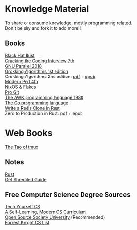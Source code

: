 # Knowledge Material

To share or consume knowledge, mostly programming related.  
Don't be shy and fork it to add more!!

## Books

[Black Hat Rust](./books/black-hat-rust-2022.pdf)  
[Cracking the Coding Interview 7th](./books/cracking-the-coding-interview-6th-edition.pdf)  
[GNU Parallel 2018](./books/gnu-parallel-2018.pdf)  
[Grokking Algorithms 1st edition](./books/grokking-algorithms-1st.pdf)  
Grokking Algorithms 2nd edition: [pdf](./books/grokking-algorithms-1st.pdf) + [epub](./books/grokking-algorithms-2nd.epub)  
[Modern Perl 4th](./books/modern-perl-fourth-edition_p1_0.pdf)  
[NixOS & Flakes](https://nixos-and-flakes.thiscute.world/)  
[Pro Git](./books/pro-git.pdf)  
[The AWK programming language 1988](<./books/the-awk-programming-language(1988).pdf>)  
[The Go programming language](./books/the-go-programming-language.pdf)  
[Write a Redis Clone in Rust](./books/write-a-redis-clone-in-rust.pdf)  
Zero to Production in Rust: [pdf](./books/zero-to-production-in-rust.pdf) + [epub](./books/zero-to-production-in-rust.epub)  

# Web Books

[The Tao of tmux](https://leanpub.com/the-tao-of-tmux/read)

## Notes

[Rust](./rust/notes.md)  
[Get Shredded Guide](./fitness/get-shredded-guide.md)

## Free Computer Science Degree Sources

[Tech Yourself CS](https://teachyourselfcs.com/)  
[A Self-Learning, Modern CS Curriculum](https://functionalcs.github.io/curriculum/)  
[Open Source Society University](https://github.com/ossu/computer-science) (Recommended)  
[Forrest Knight CS List](https://github.com/ForrestKnight/open-source-cs)  

